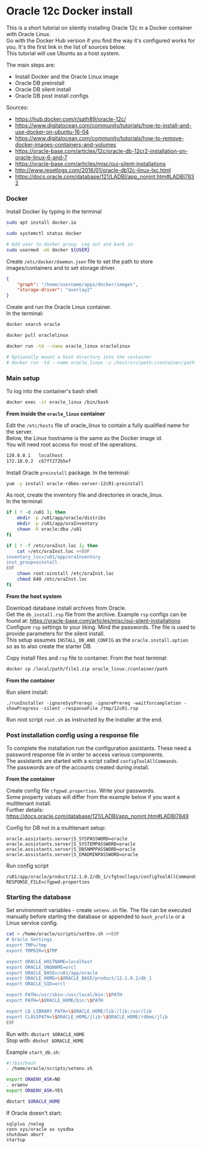 Oracle 12c Docker install
============================

This is a short tutorial on silently installing Oracle 12c in a Docker container with Oracle Linux.  
Go with the Docker Hub version if you find the way it's configured works for you. It's the first link in the list of sources below.  
This tutorial will use Ubuntu as a host system.  

The main steps are:

 - Install Docker and the Oracle Linux image
 - Oracle DB preinstall
 - Oracle DB silent install
 - Oracle DB post install configs

Sources:

 - https://hub.docker.com/r/sath89/oracle-12c/
 - https://www.digitalocean.com/community/tutorials/how-to-install-and-use-docker-on-ubuntu-16-04
 - https://www.digitalocean.com/community/tutorials/how-to-remove-docker-images-containers-and-volumes
 - https://oracle-base.com/articles/12c/oracle-db-12cr2-installation-on-oracle-linux-6-and-7
 - https://oracle-base.com/articles/misc/oui-silent-installations
 - http://www.resetlogs.com/2016/01/oracle-db12c-linux-lxc.html
 - https://docs.oracle.com/database/121/LADBI/app_nonint.htm#LADBI7832


### Docker

Install Docker by typing in the terminal

```sh
sudo apt install docker.io

sudo systemctl status docker

# Add user to docker group. Log out and back in.
sudo usermod -aG docker ${USER}
```

Create `/etc/docker/daemon.json` file to set the path to store images/containers and to set storage driver.

```json
{
    "graph": "/home/username/apps/docker/images",
    "storage-driver": "overlay2"
}
```

Create and run the Oracle Linux container.  
In the terminal:  

```sh
docker search oracle

docker pull oraclelinux

docker run -td --name oracle_linux oraclelinux

# Optionally mount a host directory into the container
# docker run -td --name oracle_linux -v /host/src/path:/container/path oraclelinux
```


### Main setup

To log into the container's bash shell

```sh
docker exec -it oracle_linux /bin/bash
```

**From inside the `oracle_linux` container**

Edit the `/etc/hosts` file of oracle_linux to contain a fully qualified name for the server.  
Below, the Linux hostname is the same as the Docker image id.  
You will need root access for most of the operations.  

```sh
120.0.0.1   localhost
172.18.0.2  c67ff272b5ef
```

Install Oracle `preinstall` package. In the terminal:

```sh
yum -y install oracle-rdbms-server-12cR1-preinstall
```

As root, create the inventory file and directories in oracle_linux.  
In the terminal:  

```sh
if [ ! -d /u01 ]; then
    mkdir -p /u01/app/oracle/distribs
    mkdir -p /u01/app/oraInventory
    chown -R oracle:dba /u01
fi

if [ ! -f /etc/oraInst.loc ]; then
    cat >/etc/oraInst.loc <<EOF
inventory_loc=/u01/app/oraInventory
inst_group=oinstall
EOF
    chown root:oinstall /etc/oraInst.loc
    chmod 640 /etc/oraInst.loc
fi
```

**From the host system**

Download database install archives from Oracle.  
Get the `db_install.rsp` file from the archive. Example `rsp` configs can be found at: https://oracle-base.com/articles/misc/oui-silent-installations  
Configure `rsp` settings to your liking. Mind the passwords. The file is used to provide parameters for the silent install.  
This setup assumes `INSTALL_DB_AND_CONFIG` as the `oracle.install.option` so as to also create the starter DB.  

Copy install files and `rsp` file to container. From the host terminal:  

```sh
docker cp /local/path/file1.zip oracle_linux:/container/path
```

**From the container**

Run silent install:   

```
./runInstaller -ignoreSysPrereqs -ignorePrereq -waitforcompletion -showProgress -silent -responseFile /tmp/12cR1.rsp
```

Run root script `root.sh` as instructed by the installer at the end.  


### Post installation config using a response file

To complete the installation run the configuration assistants. These need a password response file in order to access various components.  
The assistants are started with a script called `configToolAllCommands`.  
The passwords are of the accounts created during install.  

**From the container**

Create config file `cfgpwd.properties`. Write your passwords.  
Some property values will differ from the example below if you want a multitenant install.  
Further details: https://docs.oracle.com/database/121/LADBI/app_nonint.htm#LADBI7849

Config for DB not in a multitenant setup:  

```
oracle.assistants.server|S_SYSPASSWORD=oracle
oracle.assistants.server|S_SYSTEMPASSWORD=oracle
oracle.assistants.server|S_DBSNMPPASSWORD=oracle
oracle.assistants.server|S_EMADMINPASSWORD=oracle
```

Run config script  

```
/u01/app/oracle/product/12.1.0.2/db_1/cfgtoollogs/configToolAllCommands RESPONSE_FILE=cfgpwd.properties
```


### Starting the database

Set environment variables - create `setenv.sh` file. The file can be executed manually before starting the database or appended to `bash_profile` or a Linux service config.  

```sh
cat > /home/oracle/scripts/setEnv.sh <<EOF
# Oracle Settings
export TMP=/tmp
export TMPDIR=\$TMP

export ORACLE_HOSTNAME=localhost
export ORACLE_UNQNAME=orcl
export ORACLE_BASE=/u01/app/oracle
export ORACLE_HOME=\$ORACLE_BASE/product/12.1.0.2/db_1
export ORACLE_SID=orcl

export PATH=/usr/sbin:/usr/local/bin:\$PATH
export PATH=\$ORACLE_HOME/bin:\$PATH

export LD_LIBRARY_PATH=\$ORACLE_HOME/lib:/lib:/usr/lib
export CLASSPATH=\$ORACLE_HOME/jlib:\$ORACLE_HOME/rdbms/jlib
EOF
```

Run with: `dbstart $ORACLE_HOME`  
Stop with: `dbshut $ORACLE_HOME`

Example `start_db.sh`:

```sh
#!/bin/bash
. /home/oracle/scripts/setenv.sh

export ORAENV_ASK=NO
. oraenv
export ORAENV_ASK=YES

dbstart $ORACLE_HOME
```

If Oracle doesn't start:

```
sqlplus /nolog
conn sys/oracle as sysdba
shutdown abort
startup
```

